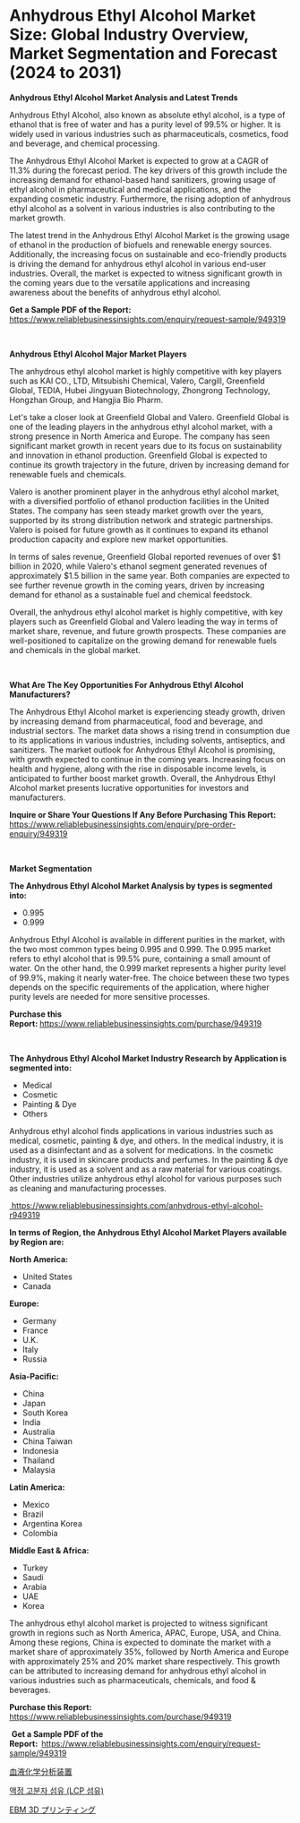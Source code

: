 <p><h1>Anhydrous Ethyl Alcohol Market Size: Global Industry Overview, Market Segmentation and Forecast (2024 to 2031)</h1></p><p><strong>Anhydrous Ethyl Alcohol Market Analysis and Latest Trends</strong></p>
<p><p>Anhydrous Ethyl Alcohol, also known as absolute ethyl alcohol, is a type of ethanol that is free of water and has a purity level of 99.5% or higher. It is widely used in various industries such as pharmaceuticals, cosmetics, food and beverage, and chemical processing.</p><p>The Anhydrous Ethyl Alcohol Market is expected to grow at a CAGR of 11.3% during the forecast period. The key drivers of this growth include the increasing demand for ethanol-based hand sanitizers, growing usage of ethyl alcohol in pharmaceutical and medical applications, and the expanding cosmetic industry. Furthermore, the rising adoption of anhydrous ethyl alcohol as a solvent in various industries is also contributing to the market growth.</p><p>The latest trend in the Anhydrous Ethyl Alcohol Market is the growing usage of ethanol in the production of biofuels and renewable energy sources. Additionally, the increasing focus on sustainable and eco-friendly products is driving the demand for anhydrous ethyl alcohol in various end-user industries. Overall, the market is expected to witness significant growth in the coming years due to the versatile applications and increasing awareness about the benefits of anhydrous ethyl alcohol.</p></p>
<p><strong>Get a Sample PDF of the Report:&nbsp;</strong> <a href="https://www.reliablebusinessinsights.com/enquiry/request-sample/949319">https://www.reliablebusinessinsights.com/enquiry/request-sample/949319</a></p>
<p>&nbsp;</p>
<p><strong>Anhydrous Ethyl Alcohol Major Market Players</strong></p>
<p><p>The anhydrous ethyl alcohol market is highly competitive with key players such as KAI CO., LTD, Mitsubishi Chemical, Valero, Cargill, Greenfield Global, TEDIA, Hubei Jingyuan Biotechnology, Zhongrong Technology, Hongzhan Group, and Hangjia Bio Pharm. </p><p>Let's take a closer look at Greenfield Global and Valero. Greenfield Global is one of the leading players in the anhydrous ethyl alcohol market, with a strong presence in North America and Europe. The company has seen significant market growth in recent years due to its focus on sustainability and innovation in ethanol production. Greenfield Global is expected to continue its growth trajectory in the future, driven by increasing demand for renewable fuels and chemicals.</p><p>Valero is another prominent player in the anhydrous ethyl alcohol market, with a diversified portfolio of ethanol production facilities in the United States. The company has seen steady market growth over the years, supported by its strong distribution network and strategic partnerships. Valero is poised for future growth as it continues to expand its ethanol production capacity and explore new market opportunities.</p><p>In terms of sales revenue, Greenfield Global reported revenues of over $1 billion in 2020, while Valero's ethanol segment generated revenues of approximately $1.5 billion in the same year. Both companies are expected to see further revenue growth in the coming years, driven by increasing demand for ethanol as a sustainable fuel and chemical feedstock.</p><p>Overall, the anhydrous ethyl alcohol market is highly competitive, with key players such as Greenfield Global and Valero leading the way in terms of market share, revenue, and future growth prospects. These companies are well-positioned to capitalize on the growing demand for renewable fuels and chemicals in the global market.</p></p>
<p>&nbsp;</p>
<p><strong>What Are The Key Opportunities For Anhydrous Ethyl Alcohol Manufacturers?</strong></p>
<p><p>The Anhydrous Ethyl Alcohol market is experiencing steady growth, driven by increasing demand from pharmaceutical, food and beverage, and industrial sectors. The market data shows a rising trend in consumption due to its applications in various industries, including solvents, antiseptics, and sanitizers. The market outlook for Anhydrous Ethyl Alcohol is promising, with growth expected to continue in the coming years. Increasing focus on health and hygiene, along with the rise in disposable income levels, is anticipated to further boost market growth. Overall, the Anhydrous Ethyl Alcohol market presents lucrative opportunities for investors and manufacturers.</p></p>
<p><strong>Inquire or Share Your Questions If Any Before Purchasing This Report:</strong> <a href="https://www.reliablebusinessinsights.com/enquiry/pre-order-enquiry/949319">https://www.reliablebusinessinsights.com/enquiry/pre-order-enquiry/949319</a></p>
<p>&nbsp;</p>
<p><strong>Market Segmentation</strong></p>
<p><strong>The Anhydrous Ethyl Alcohol Market Analysis by types is segmented into:</strong></p>
<p><ul><li>0.995</li><li>0.999</li></ul></p>
<p><p>Anhydrous Ethyl Alcohol is available in different purities in the market, with the two most common types being 0.995 and 0.999. The 0.995 market refers to ethyl alcohol that is 99.5% pure, containing a small amount of water. On the other hand, the 0.999 market represents a higher purity level of 99.9%, making it nearly water-free. The choice between these two types depends on the specific requirements of the application, where higher purity levels are needed for more sensitive processes.</p></p>
<p><strong>Purchase this Report:&nbsp;</strong><a href="https://www.reliablebusinessinsights.com/purchase/949319">https://www.reliablebusinessinsights.com/purchase/949319</a></p>
<p>&nbsp;</p>
<p><strong>The Anhydrous Ethyl Alcohol Market Industry Research by Application is segmented into:</strong></p>
<p><ul><li>Medical</li><li>Cosmetic</li><li>Painting & Dye</li><li>Others</li></ul></p>
<p><p>Anhydrous ethyl alcohol finds applications in various industries such as medical, cosmetic, painting & dye, and others. In the medical industry, it is used as a disinfectant and as a solvent for medications. In the cosmetic industry, it is used in skincare products and perfumes. In the painting & dye industry, it is used as a solvent and as a raw material for various coatings. Other industries utilize anhydrous ethyl alcohol for various purposes such as cleaning and manufacturing processes.</p></p>
<p><a href="https://www.reliablebusinessinsights.com/anhydrous-ethyl-alcohol-r949319">&nbsp;https://www.reliablebusinessinsights.com/anhydrous-ethyl-alcohol-r949319</a></p>
<p><strong>In terms of Region, the Anhydrous Ethyl Alcohol Market Players available by Region are:</strong></p>
<p>
    <p> <strong> North America: </strong>
        <ul>
            <li>United States</li>
            <li>Canada</li>
        </ul>
        </p> 
    <p> <strong> Europe: </strong>
        <ul>
            <li>Germany</li>
            <li>France</li>
            <li>U.K.</li>
            <li>Italy</li>
            <li>Russia</li>
        </ul>
        </p> 
    <p> <strong> Asia-Pacific: </strong>
        <ul>
            <li>China</li>
            <li>Japan</li>
            <li>South Korea</li>
            <li>India</li>
            <li>Australia</li>
            <li>China Taiwan</li>
            <li>Indonesia</li>
            <li>Thailand</li>
            <li>Malaysia</li>
        </ul>
        </p> 
    <p> <strong> Latin America: </strong>
        <ul>
            <li>Mexico</li>
            <li>Brazil</li>
            <li>Argentina Korea</li>
            <li>Colombia</li>
        </ul>
        </p> 
    <p> <strong> Middle East & Africa: </strong>
        <ul>
            <li>Turkey</li>
            <li>Saudi</li>
            <li>Arabia</li>
            <li>UAE</li>
            <li>Korea</li>
        </ul>
    </p>
    </p>
<p><p>The anhydrous ethyl alcohol market is projected to witness significant growth in regions such as North America, APAC, Europe, USA, and China. Among these regions, China is expected to dominate the market with a market share of approximately 35%, followed by North America and Europe with approximately 25% and 20% market share respectively. This growth can be attributed to increasing demand for anhydrous ethyl alcohol in various industries such as pharmaceuticals, chemicals, and food & beverages.</p></p>
<p><strong>Purchase this Report: </strong><a href="https://www.reliablebusinessinsights.com/purchase/949319">https://www.reliablebusinessinsights.com/purchase/949319</a></p>
<p>&nbsp;<strong>Get a Sample PDF of the Report:&nbsp;&nbsp;</strong><a href="https://www.reliablebusinessinsights.com/enquiry/request-sample/949319">https://www.reliablebusinessinsights.com/enquiry/request-sample/949319</a></p>
<p><strong></strong></p>
<p><p><a href="https://medium.com/@mzurpwxu46/%E8%A1%80%E6%B6%B2%E5%8C%96%E5%AD%A6%E5%88%86%E6%9E%90%E8%A3%85%E7%BD%AE%E3%81%AE%E5%B8%82%E5%A0%B4%E8%A6%8F%E6%A8%A1-%E5%B8%82%E5%A0%B4%E3%81%AE%E8%A6%8B%E9%80%9A%E3%81%97%E3%81%A8%E5%B8%82%E5%A0%B4%E4%BA%88%E6%B8%AC-2024%E5%B9%B4%E3%81%8B%E3%82%892031%E5%B9%B4%E3%81%BE%E3%81%A7-c6e8b1415c92">血液化学分析装置</a></p><p><a href="https://medium.com/@justonblock/%EC%95%A1%EC%A0%95-%ED%8F%B4%EB%A6%AC%EB%A8%B8-%EC%84%AC%EC%9C%A0-lcp-%EC%84%AC%EC%9C%A0-%EC%8B%9C%EC%9E%A5-%EC%8B%9C%EC%9E%A5-cagr-%EC%8B%9C%EC%9E%A5-%ED%8A%B8%EB%A0%8C%EB%93%9C-%EB%B0%8F-%EC%84%B1%EC%9E%A5-%EC%A0%84%EB%9E%B5%EC%97%90-%EB%8C%80%ED%95%9C-%ED%86%B5%EC%B0%B0%EB%A0%A5-313f8bd62040">액정 고분자 섬유 (LCP 섬유)</a></p><p><a href="https://medium.com/@bertramveum2023/ebm-3d-printing-market-trends-%E3%81%8A%E3%82%88%E3%81%B3%E5%B8%82%E5%A0%B4%E5%88%86%E6%9E%90%E3%81%AF2024%E5%B9%B4%E3%81%8B%E3%82%892031%E5%B9%B4%E3%81%BE%E3%81%A7%E3%81%AE%E4%BA%88%E6%B8%AC%E3%81%95%E3%82%8C%E3%81%A6%E3%81%84%E3%81%BE%E3%81%99-6157f78b5688">EBM 3D プリンティング</a></p></p>